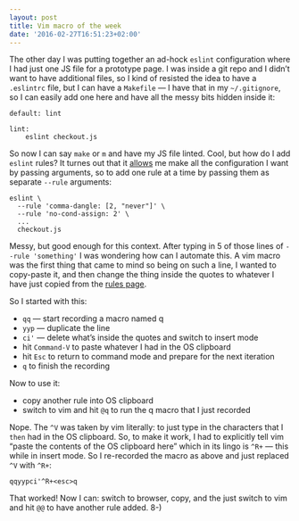 ```yaml
---
layout: post
title: Vim macro of the week
date: '2016-02-27T16:51:23+02:00'
---
```

The other day I was putting together an ad-hock `eslint` configuration
where I had just one JS file for a prototype page. I was inside a git
repo and I didn’t want to have additional files, so I kind of resisted
the idea to have a `.eslintrc` file, but I can have a `Makefile` — I
have that in my `~/.gitignore`, so I can easily add one here and have
all the messy bits hidden inside it:

```make
default: lint

lint:
    eslint checkout.js
```

So now I can say `make` or `m` and have my JS file linted. Cool, but how
do I add `eslint` rules? It turnes out that it
[allows](http://eslint.org/docs/user-guide/command-line-interface) me
make all the configuration I want by passing arguments, so to add one
rule at a time by passing them as separate `--rule` arguments:

```
eslint \
  --rule 'comma-dangle: [2, "never"]' \
  --rule 'no-cond-assign: 2' \
  ...
  checkout.js
```

Messy, but good enough for this context. After typing in 5 of those
lines of `--rule 'something'` I was wondering how can I automate this. A
vim macro was the first thing that came to mind so being on such a line,
I wanted to copy-paste it, and then change the thing inside the quotes
to whatever I have just copied from the
[rules page](http://eslint.org/docs/rules/).

So I started with this:

* `qq` — start recording a macro named q
* `yyp` — duplicate the line
* `ci'` — delete what’s inside the quotes and switch to insert mode
* hit `Command-V` to paste whatever I had in the OS clipboard
* hit `Esc` to return to command mode and prepare for the next iteration
* `q` to finish the recording

Now to use it:

* copy another rule into OS clipboard
* switch to vim and hit `@q` to run the q macro that I just recorded

Nope. The `^V` was taken by vim literally: to just type in the
characters that I `then` had in the OS clipboard. So, to make it work, I
had to explicitly tell vim “paste the contents of the OS clipboard here”
which in its lingo is `^R+` — this while in insert mode. So I
re-recorded the macro as above and just replaced `^V` with `^R+`:

```
qqyypci'^R+<esc>q
```

That worked! Now I can: switch to browser, copy, and the just switch to
vim and hit `@@` to have another rule added. 8-) 
